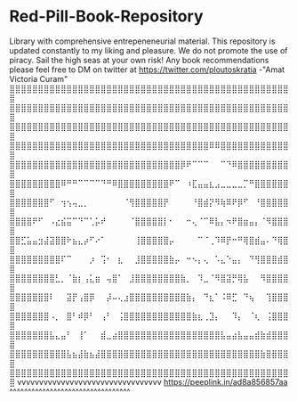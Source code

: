 # Red-Pill-Book-Repository
Library with comprehensive entrepeneneurial material. This repository is updated constantly to my liking and pleasure. We do not promote the use of piracy. Sail the high seas at your own risk! 
Any book recommendations please feel free to DM on twitter at https://twitter.com/ploutoskratia
-"Amat Victoria Curam"
⣿⣿⣿⣿⣿⣿⣿⣿⣿⣿⣿⣿⣿⣿⣿⣿⣿⣿⣿⣿⣿⣿⣿⣿⣿⣿⣿⣿⣿⣿⣿⣿⣿⣿⣿⣿⣿⣿⣿⣿⣿⣿⣿⣿⣿⣿⣿⣿⣿⣿
⣿⣿⣿⣿⣿⣿⣿⣿⣿⣿⣿⣿⣿⣿⣿⣿⣿⣿⣿⣿⣿⣿⣿⣿⣿⣿⣿⣿⣿⣿⣿⣿⣿⣿⣿⣿⣿⣿⣿⣿⣿⣿⣿⣿⣿⣿⣿⣿⣿⣿
⣿⣿⣿⣿⣿⣿⣿⣿⣿⣿⣿⣿⣿⣿⣿⣿⣿⣿⣿⣿⣿⣿⣿⣿⣿⣿⣿⣿⣿⣿⣿⣿⣿⣿⣿⣿⣿⣿⣿⣿⣿⣿⣿⣿⣿⣿⣿⣿⣿⣿
⣿⣿⣿⣿⣿⣿⣿⣿⣿⣿⣿⣿⣿⣿⣿⣿⣿⣿⣿⣿⣿⣿⣿⣿⣿⣿⣿⣿⣿⣿⣿⣿⣿⣿⣿⠿⠿⣿⣿⣿⣿⣿⣿⣿⣿⣿⣿⣿⣿⣿
⣿⣿⣿⣿⣿⣿⣿⣿⣿⣿⣿⣿⣿⣿⣿⣿⣿⣿⣿⣿⣿⣿⣿⣿⣿⣿⣿⣿⣿⣿⡿⠟⠉⠉⠉⠀⠀⠉⠙⠿⣿⣿⣿⣿⣿⣿⣿⣿⣿⣿
⣿⣿⣿⣿⣿⣿⣿⣿⣿⠿⠛⠛⠉⠉⠉⠉⠙⠛⠿⣿⣿⣿⣿⣿⣿⣿⣿⣿⠟⠉⠀⠰⣏⣤⣤⣆⣠⣀⣀⣀⣀⡉⠛⣿⣿⣿⣿⣿⣿⣿
⣿⣿⣿⣿⣿⣿⣿⠋⠀⢲⢢⢤⣀⡀⠀⠀⠀⠀⠀⠀⠈⢻⣿⣿⣿⣿⣿⡟⠀⠀⠀⠀⠘⣿⣾⡝⠻⢷⠿⠟⡿⠋⠀⠘⣿⣿⣿⣿⣿⣿
⣿⣿⣿⣿⠟⠋⠀⠠⣔⣮⣭⠉⠙⠉⢁⡥⠞⠀⠀⠀⠀⠈⣿⣿⣿⣿⣿⡇⠂⠀⠀⠒⢄⠈⠉⠿⣧⡄⠲⠟⣿⣶⣤⡄⠈⠻⣿⣿⣿⣿
⣿⣿⣋⣥⣤⣲⣼⣽⣿⣿⠗⣦⣄⡴⠋⠔⠁⠀⠀⠀⠀⠀⢸⣿⣿⣿⣿⣿⡤⠀⠀⠀⠀⠉⠈⢀⠹⠿⡟⠒⠛⢿⣿⣾⣤⠄⠙⢿⣿⣿
⣿⣿⣿⣿⣿⣿⣿⣿⣿⠏⠉⠀⠀⠀⡰⠀⢩⠂⠀⣆⠀⠀⣸⣿⣿⣿⣿⣿⣷⡤⠀⠒⠢⡄⢄⠀⠡⣄⠑⣤⡄⠀⠙⢻⣿⣿⣿⣾⣿⣿
⣿⣿⣿⣿⣿⣿⣿⣿⣃⡀⠈⣷⡆⢠⣅⣶⠀⢤⣿⠁⠀⣸⣿⣿⣿⣿⣿⣿⣿⣿⣷⡀⠀⠹⣀⠈⠻⣿⣽⡛⢿⣧⠀⠀⠻⣿⣿⣿⣿⣿
⣿⣿⣿⣿⣿⣿⣿⠇⠀⠀⣽⡟⢠⣿⡿⠀⠀⡼⠤⢄⣰⣿⣿⣿⣿⣿⣿⣿⣿⣿⣿⣷⡄⠀⠙⣆⠁⠨⠿⣋⠀⠙⢦⠀⠀⢹⣿⣿⣿⣿
⣿⣿⣿⣿⣿⣿⣿⠠⡀⠀⣿⠃⠾⡿⠃⠀⢠⠃⠀⢨⣿⣿⣿⣿⣿⣿⣿⣿⣿⣿⣿⣿⣷⣆⢀⣹⡄⠀⠀⠹⡄⠀⠈⢆⠀⢨⣿⣿⣿⣿
⣿⣿⣿⣿⣿⣿⣿⣧⣄⣤⠃⠀⢸⠁⠀⠀⣾⣀⣴⣿⣿⣿⣿⣿⣿⣿⣿⣿⣿⣿⣿⣿⣿⣿⣿⣿⣿⣧⣤⣴⣧⣤⣤⣾⣷⣾⣿⣿⣿⣿
⣿⣿⣿⣿⣿⣿⣿⣿⣿⣿⣧⣦⣼⣷⣦⣼⣿⣿⣿⣿⣿⣿⣿⣿⣿⣿⣿⣿⣿⣿⣿⣿⣿⣿⣿⣿⣿⣿⣿⣿⣿⣿⣿⣿⣷⣿⣿⣿⣿⣿
⣿⣿⣿⣿⣿⣿⣿⣿⣿⣿⣿⣿⣿⣿⣿⣿⣿⣿⣿⣿⣿⣿⣿⣿⣿⣿⣿⣿⣿⣿⣿⣿⣿⣿⣿⣿⣿⣿⣿⣿⣿⣿⣿⣿⣿⣿⣿⣿⣿⣿
                  vvvvvvvvvvvvvvvvvvvvvvvvvvvvvvvvv
                   https://peeplink.in/ad8a856857aa
                  ^^^^^^^^^^^^^^^^^^^^^^^^^^^^^^^^^
